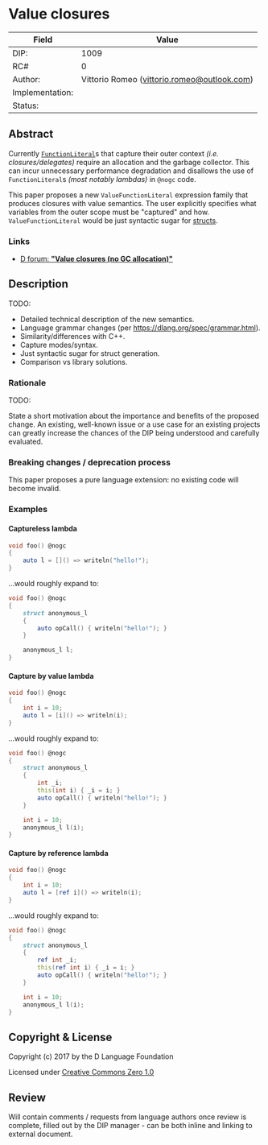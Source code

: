 # Value closures

| Field           | Value                                                           |
|-----------------|-----------------------------------------------------------------|
| DIP:            | 1009                                                            |
| RC#             | 0                                                               |
| Author:         | Vittorio Romeo (vittorio.romeo@outlook.com)                     |
| Implementation: |                                                                 |
| Status:         |                                                                 |

## Abstract

Currently [`FunctionLiteral`](https://dlang.org/spec/expression.html#FunctionLiteral)s that capture their outer context *(i.e. closures/delegates)* require an allocation and the garbage collector. This can incur unnecessary performance degradation and disallows the use of `FunctionLiteral`s *(most notably lambdas)* in `@nogc` code.

This paper proposes a new `ValueFunctionLiteral` expression family that produces closures with value semantics. The user explicitly specifies what variables from the outer scope must be "captured" and how. `ValueFunctionLiteral` would be just syntactic sugar for [structs](https://dlang.org/spec/struct.html).

### Links

* [D forum: **"Value closures (no GC allocation)"**](https://forum.dlang.org/post/lrtwpeyifchntuzxccyt@forum.dlang.org)

## Description

TODO:

* Detailed technical description of the new semantics.
* Language grammar changes (per https://dlang.org/spec/grammar.html).
* Similarity/differences with C++.
* Capture modes/syntax.
* Just syntactic sugar for struct generation.
* Comparison vs library solutions.

### Rationale

TODO:

State a short motivation about the importance and benefits of the proposed
change.  An existing, well-known issue or a use case for an existing projects
can greatly increase the chances of the DIP being understood and carefully
evaluated.

### Breaking changes / deprecation process

This paper proposes a pure language extension: no existing code will become invalid.

### Examples

#### Captureless lambda

```d
void foo() @nogc
{
    auto l = []() => writeln("hello!");
}
```

...would roughly expand to:

```d
void foo() @nogc
{
    struct anonymous_l
    {
        auto opCall() { writeln("hello!"); }
    }

    anonymous_l l;
}
```

#### Capture by value lambda

```d
void foo() @nogc
{
    int i = 10;
    auto l = [i]() => writeln(i);
}
```

...would roughly expand to:

```d
void foo() @nogc
{
    struct anonymous_l
    {
        int _i;
        this(int i) { _i = i; }
        auto opCall() { writeln("hello!"); }
    }

    int i = 10;
    anonymous_l l(i);
}
```

#### Capture by reference lambda

```d
void foo() @nogc
{
    int i = 10;
    auto l = [ref i]() => writeln(i);
}
```

...would roughly expand to:

```d
void foo() @nogc
{
    struct anonymous_l
    {
        ref int _i;
        this(ref int i) { _i = i; }
        auto opCall() { writeln("hello!"); }
    }

    int i = 10;
    anonymous_l l(i);
}
```


## Copyright & License

Copyright (c) 2017 by the D Language Foundation

Licensed under [Creative Commons Zero 1.0](https://creativecommons.org/publicdomain/zero/1.0/legalcode.txt)

## Review

Will contain comments / requests from language authors once review is complete,
filled out by the DIP manager - can be both inline and linking to external
document.
